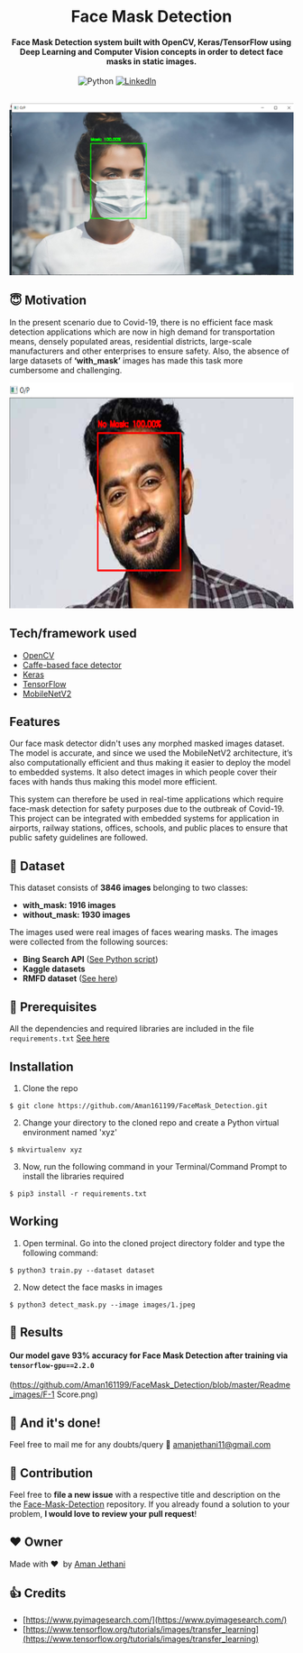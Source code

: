 <h1 align="center">Face Mask Detection</h1>

<div align= "center">
  <h4>Face Mask Detection system built with OpenCV, Keras/TensorFlow using Deep Learning and Computer Vision concepts in order to detect face masks in static images.</h4>
</div>

&nbsp;&nbsp;&nbsp;&nbsp;&nbsp;&nbsp;&nbsp;&nbsp;&nbsp;&nbsp;&nbsp;&nbsp;&nbsp;&nbsp;&nbsp;&nbsp;&nbsp;&nbsp;&nbsp;&nbsp;&nbsp;&nbsp;&nbsp;&nbsp;&nbsp;&nbsp;&nbsp;&nbsp;&nbsp;&nbsp;
![Python](https://img.shields.io/badge/python-v3.6+-blue.svg)
[![LinkedIn](https://img.shields.io/badge/-LinkedIn-black.svg?style=flat-square&logo=linkedin&colorB=555)](https://www.linkedin.com/in/aman-jethani-637425182)


&nbsp;&nbsp;&nbsp;&nbsp;&nbsp;&nbsp;&nbsp;&nbsp;&nbsp;&nbsp;&nbsp;&nbsp;&nbsp;&nbsp;&nbsp;&nbsp;&nbsp;&nbsp;&nbsp;&nbsp;&nbsp;&nbsp;&nbsp;&nbsp;&nbsp;&nbsp;&nbsp;&nbsp;&nbsp;&nbsp;&nbsp;&nbsp;&nbsp;&nbsp;&nbsp;
![Live Demo](https://github.com/Aman161199/FaceMask_Detection/blob/master/Readme_images/1.png)



## :innocent: Motivation
In the present scenario due to Covid-19, there is no efficient face mask detection applications which are now in high demand for transportation means, densely populated areas, residential districts, large-scale manufacturers and other enterprises to ensure safety. Also, the absence of large datasets of __‘with_mask’__ images has made this task more cumbersome and challenging.


<p align="center"><img src="https://github.com/Aman161199/FaceMask_Detection/blob/master/Readme_images/2.png" width="700" height="400"></p>


##  Tech/framework used

- [OpenCV](https://opencv.org/)
- [Caffe-based face detector](https://caffe.berkeleyvision.org/)
- [Keras](https://keras.io/)
- [TensorFlow](https://www.tensorflow.org/)
- [MobileNetV2](https://arxiv.org/abs/1801.04381)

##  Features
Our face mask detector didn't uses any morphed masked images dataset. The model is accurate, and since we used the MobileNetV2 architecture, it’s also computationally efficient and thus making it easier to deploy the model to embedded systems.
It also detect images in which people cover their faces with hands thus making this model more efficient.

This system can therefore be used in real-time applications which require face-mask detection for safety purposes due to the outbreak of Covid-19. This project can be integrated with embedded systems for application in airports, railway stations, offices, schools, and public places to ensure that public safety guidelines are followed.

## :file_folder: Dataset

This dataset consists of __3846 images__ belonging to two classes:
*	__with_mask: 1916 images__
*	__without_mask: 1930 images__

The images used were real images of faces wearing masks. The images were collected from the following sources:

* __Bing Search API__ ([See Python script](https://github.com/chandrikadeb7/Face-Mask-Detection/blob/master/search.py))
* __Kaggle datasets__
* __RMFD dataset__ ([See here](https://github.com/X-zhangyang/Real-World-Masked-Face-Dataset))

## :key: Prerequisites

All the dependencies and required libraries are included in the file <code>requirements.txt</code> [See here](https://github.com/Aman161199/FaceMask_Detection/blob/master/requirements.txt)

##  Installation
1. Clone the repo
```
$ git clone https://github.com/Aman161199/FaceMask_Detection.git
```

2. Change your directory to the cloned repo and create a Python virtual environment named 'xyz'
```
$ mkvirtualenv xyz
```

3. Now, run the following command in your Terminal/Command Prompt to install the libraries required
```
$ pip3 install -r requirements.txt
```

##  Working

1. Open terminal. Go into the cloned project directory folder and type the following command:
```
$ python3 train.py --dataset dataset
```

2. Now detect the face masks in images
```
$ python3 detect_mask.py --image images/1.jpeg
```
 
## :key: Results

#### Our model gave 93% accuracy for Face Mask Detection after training via <code>tensorflow-gpu==2.2.0</code>

(https://github.com/Aman161199/FaceMask_Detection/blob/master/Readme_images/F-1 Score.png)



## :clap: And it's done!
Feel free to mail me for any doubts/query
:email: amanjethani11@gmail.com

## :handshake: Contribution
Feel free to **file a new issue** with a respective title and description on the the [Face-Mask-Detection](https://github.com/Aman161199/FaceMask_Detection/issues) repository. If you already found a solution to your problem, **I would love to review your pull request**!

## :heart: Owner
Made with :heart:&nbsp;  by [Aman Jethani](https://github.com/Aman161199)

## :+1: Credits
* [https://www.pyimagesearch.com/](https://www.pyimagesearch.com/)
* [https://www.tensorflow.org/tutorials/images/transfer_learning](https://www.tensorflow.org/tutorials/images/transfer_learning)

